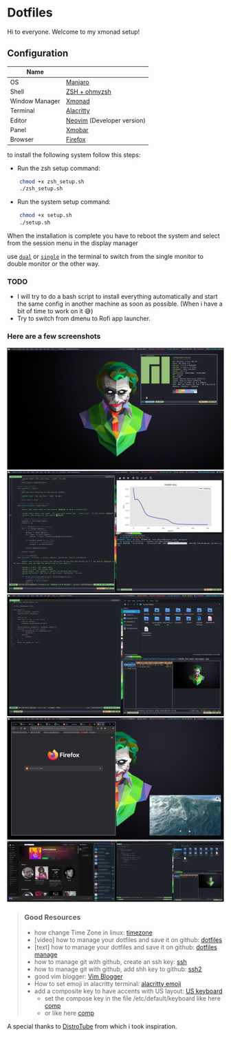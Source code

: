 # Dotfiles

Hi to everyone. 
Welcome to my xmonad setup!

## Configuration

|Name              |                                                            |
|------------------|------------------------------------------------------------|
|OS                |[Manjaro](https://manjaro.org/)                             |
|Shell             |[ZSH + ohmyzsh](https://ohmyz.sh/)                          |
|Window Manager    |[Xmonad](https://xmonad.org/)                               |
|Terminal          |[Alacritty](https://github.com/alacritty/alacritty)         |
|Editor            |[Neovim](https://neovim.io/) (Developer version)            |
|Panel             |[Xmobar](https://xmobar.org/)                               |
|Browser           |[Firefox](https://www.mozilla.org/en-US/firefox/new/)       | 

to install the following system follow this steps:
- Run the zsh setup command:
```bash
    chmod +x zsh_setup.sh
    ./zsh_setup.sh
```
- Run the system setup command:
```bash
    chmod +x setup.sh
    ./setup.sh
```

When the installation is complete you have to reboot the system and select from the session menu in the display manager

use [`dual`](https://github.com/vlnraf/dotfiles/blob/master/.zshrc) or [`single`](https://github.com/vlnraf/dotfiles/blob/master/.zshrc) in the terminal to switch from the single monitor to double monitor or the other way.

### TODO

- I will try to do a bash script to install everything automatically and start the same config in another machine as soon as possible. (When i have a bit of time to work on it 😅)
- Try to switch from dmenu to Rofi app launcher.

### Here are a few screenshots

![Sysinfo](./Pictures/screenshots/2020-11-09_18-03.png?raw=true "System Info")
![Work](./Pictures/screenshots/2020-11-09_14-08.png?raw=true "Work Flow")
![Files](./Pictures/screenshots/2020-11-09_17-18_1.png?raw=true "File Managers")
![Browser](./Pictures/screenshots/2020-11-09_17-23.png?raw=true "Browser")
![Double](./Pictures/screenshots/2020-11-09_17-18.png?raw=true "Double Monitor")

> ### Good Resources
> 
> - how change Time Zone in linux: [timezone](https://phoenixnap.com/kb/how-to-set-or-change-timezone-date-time-ubuntu)   
> - [video] how to manage your dotfiles and save it on github: [dotfiles](https://www.youtube.com/watch?v=awtfkl50bUQ&ab_channel=ElliotJackson)    
> - [text] how to manage your dotfiles and save it on github: [dotfiles manage](https://www.atlassian.com/git/tutorials/dotfiles)    
> - how to manage git with github, create an ssh key: [ssh](https://docs.github.com/en/github/authenticating-to-github/generating-a-new-ssh-key-and-adding-it-to-the-ssh-agent)    
> - how to manage git with github, add shh key to github: [ssh2](https://docs.github.com/en/github/authenticating-to-github/adding-a-new-ssh-key-to-your-github-account)    
> - good vim blogger: [Vim Blogger](https://www.chrisatmachine.com/)    
> - How to set emoji in alacritty terminal: [alacritty emoji](https://github.com/alacritty/alacritty/issues/153)    
> - add a composite key to have accents with US layout: [US keyboard](https://bbs.archlinux.org/viewtopic.php?id=164150)    
>    - set the compose key in the file /etc/default/keyboard like here [comp](https://askubuntu.com/questions/121474/permanently-change-keyboard-layout)  
>    - or like here [comp](https://www.reddit.com/r/linux4noobs/comments/890gxm/making_the_compose_key_permanent/)


A special thanks to [DistroTube](https://distrotube.com/) from which i took inspiration.

